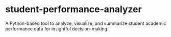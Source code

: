 # student-performance-analyzer
 A Python-based tool to analyze, visualize, and summarize student academic performance data for insightful decision-making.
